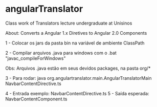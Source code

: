 # angularTranslator
Class work of Translators lecture undergraduate at Unisinos

About: Converts a Angular 1.x Diretives to Angular 2.0 Components

1 - Colocar os jars da pasta bin na variável de ambiente ClassPath

2 - Compilar arquivos .java para windows com o .bat "javac_compileForWindows"

Obs: Arquivos .java estão em seus devidos packages, na pasta org/*

3 - Para rodar: 
java org.angulartranslator.main.AngularTranslatorMain NavbarContentDirective.ts

4 - Entrada exemplo: NavbarContentDirective.ts
5 - Saída esperada: NavbarContentComponent.ts
